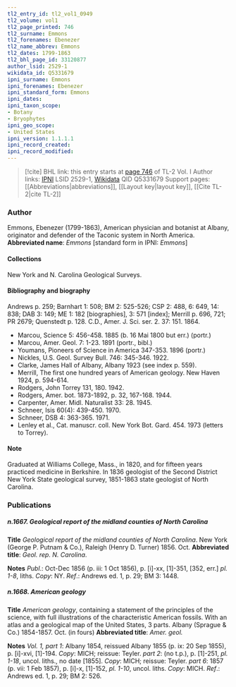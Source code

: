 ```yaml
---
tl2_entry_id: tl2_vol1_0949
tl2_volume: vol1
tl2_page_printed: 746
tl2_surname: Emmons
tl2_forenames: Ebenezer
tl2_name_abbrev: Emmons
tl2_dates: 1799-1863
tl2_bhl_page_id: 33120877
author_lsid: 2529-1
wikidata_id: Q5331679
ipni_surname: Emmons
ipni_forenames: Ebenezer
ipni_standard_form: Emmons
ipni_dates: 
ipni_taxon_scope: 
- Botany
- Bryophytes
ipni_geo_scope: 
- United States
ipni_version: 1.1.1.1
ipni_record_created: 
ipni_record_modified:
---
```


> [!cite] BHL link: this entry starts at [page 746](https://www.biodiversitylibrary.org/page/33120877) of TL-2 Vol. I
> Author links: [IPNI](https://www.ipni.org/a/2529-1) LSID 2529-1, [Wikidata](https://www.wikidata.org/wiki/Q5331679) QID Q5331679
> Support pages: [[Abbreviations|abbreviations]], [[Layout key|layout key]], [[Cite TL-2|cite TL-2]]

### Author

Emmons, Ebenezer (1799-1863), American physician and botanist at Albany, originator and defender of the Taconic system in North America. 
**Abbreviated name**: *Emmons* \[standard form in IPNI: *Emmons*\]

#### Collections

New York and N. Carolina Geological Surveys.

#### Bibliography and biography

Andrews p. 259; Barnhart 1: 508; BM 2: 525-526; CSP 2: 488, 6: 649, 14: 838; DAB 3: 149; ME 1: 182 \[biographies\], 3: 571 \[index\]; Merrill p. 696, 721; PR 2679; Quenstedt p. 128. C.D., Amer. J. Sci. ser. 2. 37: 151. 1864.
- Marcou, Science 5: 456-458. 1885 (b. 16 Mai 1800 but err.) (portr.)
- Marcou, Amer. Geol. 7: 1-23. 1891 (portr., bibl.)
- Youmans, Pioneers of Science in America 347-353. 1896 (portr.)
- Nickles, U.S. Geol. Survey Bull. 746: 345-346. 1922.
- Clarke, James Hall of Albany, Albany 1923 (see index p. 559).
- Merrill, The first one hundred years of American geology. New Haven 1924, p. 594-614.
- Rodgers, John Torrey 131, 180. 1942.
- Rodgers, Amer. bot. 1873-1892, p. 32, 167-168. 1944.
- Carpenter, Amer. Midl. Naturalist 33: 28. 1945.
- Schneer, Isis 60(4): 439-450. 1970.
- Schneer, DSB 4: 363-365. 1971.
- Lenley et al., Cat. manuscr. coll. New York Bot. Gard. 454. 1973 (letters to Torrey).

#### Note

Graduated at Williams College, Mass., in 1820, and for fifteen years practiced medicine in Berkshire. In 1836 geologist of the Second District New York State geological survey, 1851-1863 state geologist of North Carolina.

### Publications

##### n.1667. Geological report of the midland counties of North Carolina

**Title**
*Geological report of the midland counties of North Carolina*. New York (George P. Putnam & Co.), Raleigh (Henry D. Turner) 1856. Oct.
**Abbreviated title**: *Geol. rep. N. Carolina*.

**Notes**
*Publ*.: Oct-Dec 1856 (p. iii: 1 Oct 1856), p. \[i\]-xx, \[1\]-351, \[352, err.\] *pl. 1-8*, liths.
*Copy*: NY.
*Ref*.: Andrews ed. 1, p. 29; BM 3: 1448.

##### n.1668. American geology

**Title**
*American geology*, containing a statement of the principles of the science, with full illustrations of the characteristic American fossils. With an atlas and a geological map of the United States, 3 parts. Albany (Sprague & Co.) 1854-1857. Oct. (in fours)
**Abbreviated title**: *Amer. geol.*

**Notes**
*Vol. 1, part 1*: Albany 1854, reissued Albany 1855 (p. ix: 20 Sep 1855), p. \[i\]-xvi, \[1\]-194.
*Copy*: MICH; reissue: Teyler.
*part 2*: (no t.p.), p. \[1\]-251, *pl. 1-18*, uncol. liths., no date \[1855\]. *Copy*: MICH; reissue: Teyler.
*part 6*: 1857 (p. vii: 1 Feb 1857), p. \[i\]-x, \[1\]-152, *pl. 1-10*, uncol. liths. *Copy*: MICH.
*Ref*.: Andrews ed. 1, p. 29; BM 2: 526.

